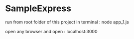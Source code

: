 # SampleExpress
run from root folder of this project in terminal : node app_1.js

open any browser and open : localhost:3000
